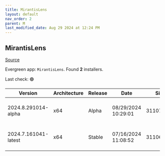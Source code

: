 ```yaml
---
title: MirantisLens
layout: default
nav_order: 2
parent: M
last_modified_date: Aug 29 2024 at 12:24 PM
---
```


## MirantisLens

[Source](https://k8slens.dev/)

Evergreen app: `MirantisLens`. Found **2** installers.

Last check: 🟢

| Version              | Architecture | Release | Date                | Size      | Sha512                                                                                   | URI                                                                                                                                                    |
| -------------------- | ------------ | ------- | ------------------- | --------- | ---------------------------------------------------------------------------------------- | ------------------------------------------------------------------------------------------------------------------------------------------------------ |
| 2024.8.291014-alpha  | x64          | Alpha   | 08/29/2024 10:29:01 | 311073264 | t9Sw89La9xRshdCYgWrIzCmoRDnsGzTnr7lt2tT6avI9O61YaajjF4yloXHfmufXer+mcibEq75utZzGU2bWlQ== | [https://downloads.k8slens.dev/ide/Lens%20Setup%202024.8.291014-alpha.exe](https://downloads.k8slens.dev/ide/Lens%20Setup%202024.8.291014-alpha.exe)   |
| 2024.7.161041-latest | x64          | Stable  | 07/16/2024 11:08:52 | 311066008 | ux0MUta4FZjdOeMOYx4P7aHUEJ899YJO4W4xWMoBe8zeKyPq2fa5XuixwdLcp76mlP5HtIiF2nEAvB2aBs6nTQ== | [https://downloads.k8slens.dev/ide/Lens%20Setup%202024.7.161041-latest.exe](https://downloads.k8slens.dev/ide/Lens%20Setup%202024.7.161041-latest.exe) |
